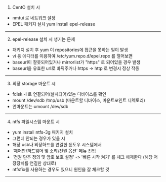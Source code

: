 1. CentO 설치 시 
 - nmtui 로 네트워크 설정
 - EPEL 패키지 설치 yum install epel-release
---
2. epel-release 설치 시 생기는 문제 
 - 패키지 설치 후 yum 이 repositories에 접근을 못하는 일이 발생
 - vi 등 에디터를 이용하여 /etc/yum.repo.d/epel.repo 를 열어보면
 - baseurl이 잘못되어있거나 mirrorlist가 "https" 로 되어있을 경우 발생
 - baseurl을 유효한 url로 바꿔주거나 https -> http 로 변경시 정상 작동
---
3. 외장 storage 마운트 시 
 - fdisk -l 로 연결되어(설치되어)있는 디바이스를 확인
 - mount /dev/sdb /tmp/usb (마운트할 디바이스, 마운트포인트 디렉토리)
 - 언마운트는 umount /dev/sdb
---
4. ntfs 파일시스템 마운트 시 
 - yum install ntfs-3g 패키지 설치
 - 그런데 안되는 경우가 있을 시 
 - 해당 usb나 외장하드를 연결한 윈도우 시스템에서 
 - '제어판\하드웨어 및 소리\전원 옵션' 메뉴 진입
 - '전원 단추 정의 및 암호 보호 설정' -> '빠른 시작 켜기' 를 체크 해제한다 (해당 저장장치를 연결한 상태로)
 - ntfsfix를 사용하는 경우도 있으니 원인을 잘 체크할 것
---
